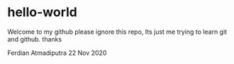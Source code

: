 # hello-world
Welcome to my github
please ignore this repo, Its just me trying to learn git and github.
thanks

Ferdian Atmadiputra
22 Nov 2020
